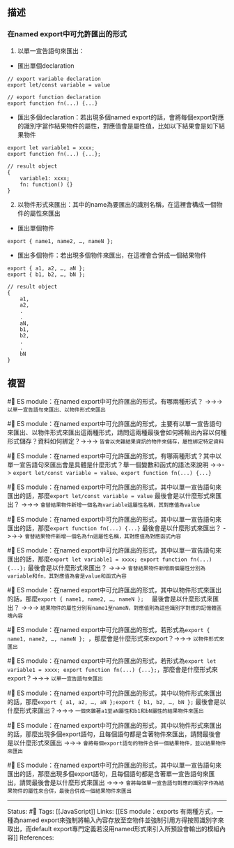 
## 描述



### 在named export中可允許匯出的形式
1. 以單一宣告語句來匯出：
- 匯出單個declaration
```
// export variable declaration
export let/const variable = value

// export function declaration 
export function fn(...) {...}
```
- 匯出多個declaration：若出現多個named export的話，會將每個export對應的識別字當作結果物件的屬性，對應值會是屬性值，比如以下結果會是如下結果物件
```
export let variable1 = xxxx;
export function fn(...) {...};

// result object
{
	variable1: xxxx;
	fn: function() {}
}
```

2. 以物件形式來匯出：其中的name為要匯出的識別名稱，在這裡會構成一個物件的屬性來匯出
- 匯出單個物件
```
export { name1, name2, …, nameN };						
```
- 匯出多個物件：若出現多個物件來匯出，在這裡會合併成一個結果物件
```
export { a1, a2, …, aN };
export { b1, b2, …, bN };

// result object
{
	a1,
	a2,
	.
	.
	aN,
	b1,
	b2,
	.
	.
	bN
}
```

## 複習

#🧠 ES module：在named export中可允許匯出的形式，有哪兩種形式？ ->->-> `以單一宣告語句來匯出、以物件形式來匯出`
<!--SR:!2023-01-08,29,250-->

#🧠 ES module：在named export中可允許匯出的形式，主要有以單一宣告語句來匯出、以物件形式來匯出這兩種形式，請問這兩種最後會如何將輸出內容以何種形式儲存？資料如何綁定？->->-> `皆會以夾雜結果資訊的物件來儲存，屬性綁定特定資料`
<!--SR:!2023-02-12,49,250-->

#🧠 ES module：在named export中可允許匯出的形式，有哪兩種形式？其中以單一宣告語句來匯出會是具體是什麼形式？舉一個變數和函式的語法來說明 ->->-> `export let/const variable = value、export function fn(...) {...}`
<!--SR:!2023-02-18,54,250-->

#🧠 ES module：在named export中可允許匯出的形式，其中以單一宣告語句來匯出的話，那麼`export let/const variable = value` 最後會是以什麼形式來匯出？ ->->-> `會替結果物件新增一個名為variable這屬性名稱，其對應值為value`
<!--SR:!2023-02-23,56,250-->

#🧠 ES module：在named export中可允許匯出的形式，其中以單一宣告語句來匯出的話，那麼`export function fn(...) {...}` 最後會是以什麼形式來匯出？ ->->-> `會替結果物件新增一個名為fn這屬性名稱，其對應值為對應函式內容`
<!--SR:!2023-01-23,28,230-->

#🧠 ES module：在named export中可允許匯出的形式，其中以單一宣告語句來匯出的話，那麼`export let variable1 = xxxx; export function fn(...) {...};` 最後會是以什麼形式來匯出？ ->->-> `會替結果物件新增兩個屬性分別為variable和fn，其對應值為會是value和函式內容`
<!--SR:!2023-02-07,45,250-->


#🧠 ES module：在named export中可允許匯出的形式，其中以物件形式來匯出的話，那麼`export { name1, name2, …, nameN };	` 最後會是以什麼形式來匯出？ ->->-> `結果物件的屬性分別有name1至nameN，對應值則為這些識別字對應的記憶體區塊內容`
<!--SR:!2023-03-13,69,250-->

#🧠 ES module：在named export中可允許匯出的形式，若形式為`export { name1, name2, …, nameN };	`，那麼會是什麼形式來export？->->-> `以物件形式來匯出`
<!--SR:!2023-01-31,42,250-->

#🧠 ES module：在named export中可允許匯出的形式，若形式為`export let variable1 = xxxx; export function fn(...) {...};`，那麼會是什麼形式來export？->->-> `以單一宣告語句來匯出`
<!--SR:!2023-01-31,33,230-->


#🧠 ES module：在named export中可允許匯出的形式，其中以物件形式來匯出的話，那麼`export { a1, a2, …, aN };export { b1, b2, …, bN };` 最後會是以什麼形式來匯出？->->-> `一個夾雜著a1至aN屬性和b1和bN屬性的結果物件來匯出`
<!--SR:!2023-02-26,58,250-->

#🧠 ES module：在named export中可允許匯出的形式，其中以物件形式來匯出的話，那麼出現多個export語句，且每個語句都是含著物件來匯出，請問最後會是以什麼形式來匯出 ->->-> `會將每個export語句的物件合併一個結果物件，並以結果物件來匯出`
<!--SR:!2023-03-02,62,250-->


#🧠 ES module：在named export中可允許匯出的形式，其中以單一宣告語句來匯出的話，那麼出現多個export語句，且每個語句都是含著單一宣告語句來匯出，請問最後會是以什麼形式來匯出 ->->-> `會將每個單一宣告語句對應的識別字作為結果物件的屬性來合併，最後合併成一個結果物件來匯出`
<!--SR:!2023-03-09,65,250-->


---
Status: #🌱 
Tags:
[[JavaScript]]
Links:
[[ES module：exports 有兩種方式，一種為named export來強制將輸入內容存放至空物件並強制引用方得按照識別字來取出，而default export專門定義若沒用named形式來引入所預設會輸出的模組內容]]
References: